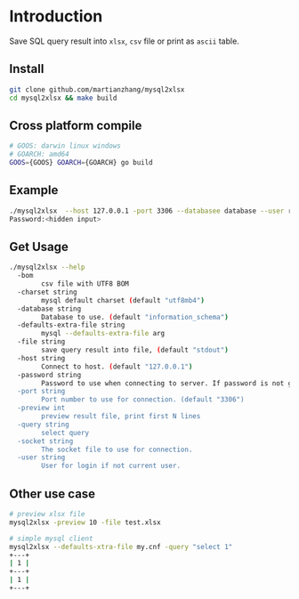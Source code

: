 # Introduction

Save SQL query result into `xlsx`, `csv` file or print as `ascii` table.

## Install

```bash
git clone github.com/martianzhang/mysql2xlsx
cd mysql2xlsx && make build
```

## Cross platform compile

```bash
# GOOS: darwin linux windows
# GOARCH: amd64
GOOS={GOOS} GOARCH={GOARCH} go build
```

## Example

```bash
./mysql2xlsx  --host 127.0.0.1 -port 3306 --databasee database --user root --file result.xlsx --query "select * from tbl"
Password:<hidden input>
```

## Get Usage

```bash
./mysql2xlsx --help
  -bom
    	csv file with UTF8 BOM
  -charset string
    	mysql default charset (default "utf8mb4")
  -database string
    	Database to use. (default "information_schema")
  -defaults-extra-file string
    	mysql --defaults-extra-file arg
  -file string
    	save query result into file, (default "stdout")
  -host string
    	Connect to host. (default "127.0.0.1")
  -password string
    	Password to use when connecting to server. If password is not given it's asked from the tty.
  -port string
    	Port number to use for connection. (default "3306")
  -preview int
    	preview result file, print first N lines
  -query string
    	select query
  -socket string
    	The socket file to use for connection.
  -user string
    	User for login if not current user.
```

## Other use case

```bash
# preview xlsx file
mysql2xlsx -preview 10 -file test.xlsx
```

```bash
# simple mysql client
mysql2xlsx --defaults-xtra-file my.cnf -query "select 1"
+---+
| 1 |
+---+
| 1 |
+---+
```
